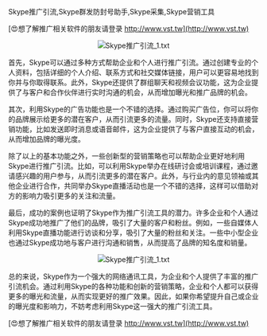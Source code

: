 Skype推广引流,Skype群发防封号助手,Skype采集,Skype营销工具

[😍想了解推广相关软件的朋友请登录 http://www.vst.tw](http://www.vst.tw)

 <center><img src="https://vst.tw/MP4/tuiguang/png/2.png" alt="Skype推广引流_1.txt"></center>

首先，Skype可以通过多种方式帮助企业和个人进行推广引流。通过创建专业的个人资料，包括详细的个人介绍、联系方式和社交媒体链接，用户可以更容易地找到你并与你取得联系。此外，Skype还提供了群组聊天和视频会议功能，这为企业提供了与客户和合作伙伴进行实时沟通的机会，从而增加曝光和推广品牌的机会。

其次，利用Skype的广告功能也是一个不错的选择。通过购买广告位，你可以将你的品牌展示给更多的潜在客户，从而引流更多的流量。同时，Skype还支持直接营销功能，比如发送即时消息或语音邮件，这为企业提供了与客户直接互动的机会，从而增加品牌的曝光度。

除了以上的基本功能之外，一些创新型的营销策略也可以帮助企业更好地利用Skype进行推广引流。比如，可以利用Skype举办在线研讨会或培训课程，通过邀请感兴趣的用户参与，从而引流更多的潜在客户。此外，与行业内的意见领袖或其他企业进行合作，共同举办Skype直播活动也是一个不错的选择，这样可以借助对方的影响力吸引更多的关注和流量。

最后，成功的案例也证明了Skype作为推广引流工具的潜力。许多企业和个人通过Skype成功地推广了他们的品牌，吸引了大量的客户和粉丝。例如，一些自媒体人利用Skype直播功能进行访谈和分享，吸引了大量的粉丝和关注。一些中小型企业也通过Skype成功地与客户进行沟通和销售，从而提高了品牌的知名度和销量。

 <center><img src="https://vst.tw/MP4/tuiguang/png/3.png" alt="Skype推广引流_1.txt"></center>

总的来说，Skype作为一个强大的网络通讯工具，为企业和个人提供了丰富的推广引流机会。通过利用Skype的各种功能和创新的营销策略，企业和个人都可以获得更多的曝光和流量，从而实现更好的推广效果。因此，如果你希望提升自己或企业的曝光度和影响力，不妨考虑利用Skype这一强大的推广引流工具。

[😍想了解推广相关软件的朋友请登录 http://www.vst.tw](http://www.vst.tw)



